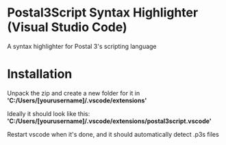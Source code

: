 # Postal3Script Syntax Highlighter (Visual Studio Code)
A syntax highlighter for Postal 3's scripting language

# Installation
Unpack the zip and create a new folder for it in <b>'C:/Users/[yourusername]/.vscode/extensions'</b>

Ideally it should look like this: <b>'C:/Users/[yourusername]/.vscode/extensions/postal3script.vscode'</b>

Restart vscode when it's done, and it should automatically detect .p3s files